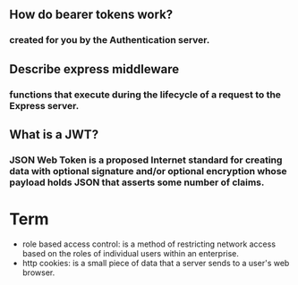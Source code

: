 ## How do bearer tokens work?
### created for you by the Authentication server.
## Describe express middleware
###  functions that execute during the lifecycle of a request to the Express server.
## What is a JWT?
### JSON Web Token is a proposed Internet standard for creating data with optional signature and/or optional encryption whose payload holds JSON that asserts some number of claims. 
# Term
- role based access control: is a method of restricting network access based on the roles of individual users within an enterprise.
- http cookies: is a small piece of data that a server sends to a user's web browser.